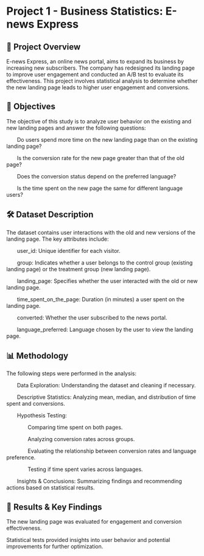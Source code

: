 # Project 1 - Business Statistics: E-news Express

## 📂 Project Overview

E-news Express, an online news portal, aims to expand its business by increasing new subscribers. The company has redesigned its landing page to improve user engagement and conducted an A/B test to evaluate its effectiveness. This project involves statistical analysis to determine whether the new landing page leads to higher user engagement and conversions.

## 📌 Objectives

The objective of this study is to analyze user behavior on the existing and new landing pages and answer the following questions:

&emsp;&emsp;Do users spend more time on the new landing page than on the existing landing page?

&emsp;&emsp;Is the conversion rate for the new page greater than that of the old page?

&emsp;&emsp;Does the conversion status depend on the preferred language?

&emsp;&emsp;Is the time spent on the new page the same for different language users?

## 🛠️ Dataset Description

The dataset contains user interactions with the old and new versions of the landing page. The key attributes include:

&emsp;&emsp;user_id: Unique identifier for each visitor.

&emsp;&emsp;group: Indicates whether a user belongs to the control group (existing landing page) or the treatment group (new landing page).

&emsp;&emsp;landing_page: Specifies whether the user interacted with the old or new landing page.

&emsp;&emsp;time_spent_on_the_page: Duration (in minutes) a user spent on the landing page.

&emsp;&emsp;converted: Whether the user subscribed to the news portal.

&emsp;&emsp;language_preferred: Language chosen by the user to view the landing page.

## 📊 Methodology

The following steps were performed in the analysis:

&emsp;&emsp;Data Exploration: Understanding the dataset and cleaning if necessary.

&emsp;&emsp;Descriptive Statistics: Analyzing mean, median, and distribution of time spent and conversions.

&emsp;&emsp;Hypothesis Testing:

&emsp;&emsp;&emsp;&emsp;Comparing time spent on both pages.

&emsp;&emsp;&emsp;&emsp;Analyzing conversion rates across groups.

&emsp;&emsp;&emsp;&emsp;Evaluating the relationship between conversion rates and language preference.

&emsp;&emsp;&emsp;&emsp;Testing if time spent varies across languages.

&emsp;&emsp;Insights & Conclusions: Summarizing findings and recommending actions based on statistical results. 

## 📢 Results & Key Findings

The new landing page was evaluated for engagement and conversion effectiveness.

Statistical tests provided insights into user behavior and potential improvements for further optimization.
